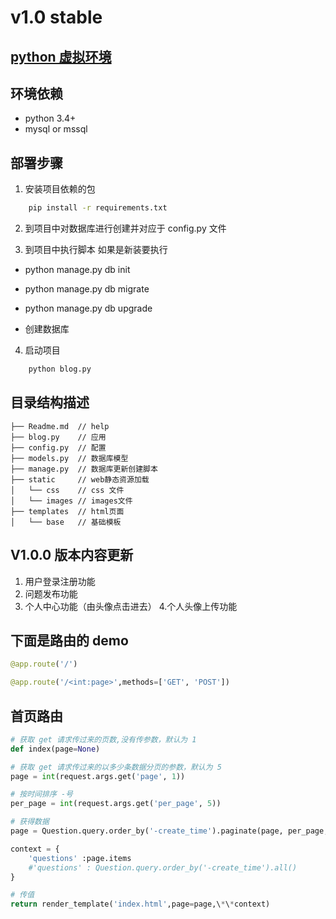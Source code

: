 # v1.0 stable

## [python 虚拟环境](https://www.jianshu.com/p/08c657bd34f1)

## 环境依赖

- python 3.4+
- mysql or mssql

## 部署步骤

1. 安装项目依赖的包

```bash
    pip install -r requirements.txt
```

2. 到项目中对数据库进行创建并对应于 config.py 文件

3. 到项目中执行脚本 如果是新装要执行

- python manage.py db init

- python manage.py db migrate

- python manage.py db upgrade

- 创建数据库

4. 启动项目

```bash
    python blog.py
```

## 目录结构描述

```
├── Readme.md  // help
├── blog.py    // 应用
├── config.py  // 配置
├── models.py  // 数据库模型
├── manage.py  // 数据库更新创建脚本
├── static     // web静态资源加载
│   └── css    // css 文件
│   └── images // images文件
├── templates  // html页面
│   └── base   // 基础模板
```

## V1.0.0 版本内容更新

1. 用户登录注册功能
2. 问题发布功能
3. 个人中心功能（由头像点击进去）
4.个人头像上传功能


## 下面是路由的 demo

```py
@app.route('/')

@app.route('/<int:page>',methods=['GET', 'POST'])
```

## 首页路由

```py
# 获取 get 请求传过来的页数,没有传参数，默认为 1
def index(page=None)

# 获取 get 请求传过来的以多少条数据分页的参数，默认为 5
page = int(request.args.get('page', 1))

# 按时间排序 -号
per_page = int(request.args.get('per_page', 5))

# 获得数据
page = Question.query.order_by('-create_time').paginate(page, per_page, error_out=False) # print(page)

context = {
    'questions' :page.items
    #'questions' : Question.query.order_by('-create_time').all()
}

# 传值
return render_template('index.html',page=page,\*\*context)
```
